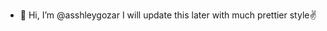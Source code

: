 - 👋 Hi, I’m @asshleygozar
 I will update this later with much prettier style✌️

<!---
asshleygozar/asshleygozar is a ✨ special ✨ repository because its `README.md` (this file) appears on your GitHub profile.
You can click the Preview link to take a look at your changes.
--->
